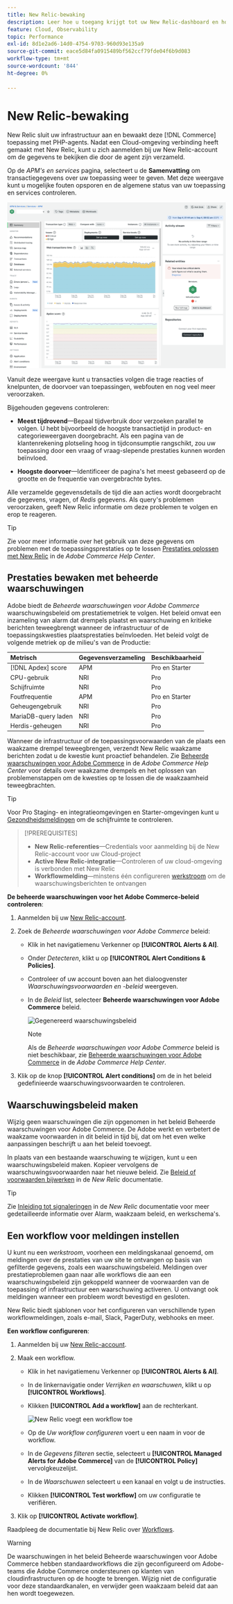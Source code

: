 ```yaml
---
title: New Relic-bewaking
description: Leer hoe u toegang krijgt tot uw New Relic-dashboard en hoe u gegevens van uw Adobe Commerce analyseert over het infrastructuurproject in de cloud.
feature: Cloud, Observability
topic: Performance
exl-id: 8d1e2ad6-14d0-4754-9703-960d93e135a9
source-git-commit: eace5d84fa0915489bf562ccf79fde04f6b9d083
workflow-type: tm+mt
source-wordcount: '844'
ht-degree: 0%

---
```


# New Relic-bewaking

New Relic sluit uw infrastructuur aan en bewaakt deze [!DNL Commerce] toepassing met PHP-agents. Nadat een Cloud-omgeving verbinding heeft gemaakt met New Relic, kunt u zich aanmelden bij uw New Relic-account om de gegevens te bekijken die door de agent zijn verzameld.

Op de _APM&#39;s en services_ pagina, selecteert u de **Samenvatting** om transactiegegevens over uw toepassing weer te geven. Met deze weergave kunt u mogelijke fouten opsporen en de algemene status van uw toepassing en services controleren.

![New Relic-overzichtspagina van Cloud-project](../../assets/new-relic/dashboard.png)

Vanuit deze weergave kunt u transacties volgen die trage reacties of knelpunten, de doorvoer van toepassingen, webfouten en nog veel meer veroorzaken.

Bijgehouden gegevens controleren:

- **Meest tijdrovend**—Bepaal tijdverbruik door verzoeken parallel te volgen. U hebt bijvoorbeeld de hoogste transactietijd in product- en categorieweergaven doorgebracht. Als een pagina van de klantenrekening plotseling hoog in tijdconsumptie rangschikt, zou uw toepassing door een vraag of vraag-slepende prestaties kunnen worden beïnvloed.

- **Hoogste doorvoer**—Identificeer de pagina&#39;s het meest gebaseerd op de grootte en de frequentie van overgebrachte bytes.

Alle verzamelde gegevensdetails de tijd die aan acties wordt doorgebracht die gegevens, vragen, of _Redis_ gegevens. Als query&#39;s problemen veroorzaken, geeft New Relic informatie om deze problemen te volgen en erop te reageren.

>[!TIP]
>
>Zie voor meer informatie over het gebruik van deze gegevens om problemen met de toepassingsprestaties op te lossen [Prestaties oplossen met New Relic](https://experienceleague.adobe.com/docs/commerce-knowledge-base/kb/troubleshooting/miscellaneous/troubleshoot-performance-using-new-relic-on-magento-commerce.html) in de _Adobe Commerce Help Center_.

## Prestaties bewaken met beheerde waarschuwingen

Adobe biedt de _Beheerde waarschuwingen voor Adobe Commerce_ waarschuwingsbeleid om prestatiemetriek te volgen. Het beleid omvat een inzameling van alarm dat drempels plaatst en waarschuwing en kritieke berichten teweegbrengt wanneer de infrastructuur of de toepassingskwesties plaatsprestaties beïnvloeden. Het beleid volgt de volgende metriek op de milieu&#39;s van de Productie:

| Metrisch | Gegevensverzameling | Beschikbaarheid |
|:-------------------|:----------------|:----------------|
| [!DNL Apdex] score | APM | Pro en Starter |
| CPU-gebruik | NRI | Pro |
| Schijfruimte | NRI | Pro |
| Foutfrequentie | APM | Pro en Starter |
| Geheugengebruik | NRI | Pro |
| MariaDB-query laden | NRI | Pro |
| Herdis-geheugen | NRI | Pro |

Wanneer de infrastructuur of de toepassingsvoorwaarden van de plaats een waakzame drempel teweegbrengen, verzendt New Relic waakzame berichten zodat u de kwestie kunt proactief behandelen. Zie [Beheerde waarschuwingen voor Adobe Commerce](https://experienceleague.adobe.com/docs/commerce-knowledge-base/kb/support-tools/managed-alerts/managed-alerts-for-magento-commerce.html) in de _Adobe Commerce Help Center_ voor details over waakzame drempels en het oplossen van problemenstappen om de kwesties op te lossen die de waakzaamheid teweegbrachten.

>[!TIP]
>
>Voor Pro Staging- en integratieomgevingen en Starter-omgevingen kunt u [Gezondheidsmeldingen](../integrations/health-notifications.md) om de schijfruimte te controleren.

>[!PREREQUISITES]
>
>- **New Relic-referenties**—Credentials voor aanmelding bij de New Relic-account voor uw Cloud-project
>- **Active New Relic-integratie**—Controleren of uw cloud-omgeving is verbonden met New Relic
>- **Workflowmelding**—minstens één configureren [werkstroom](#set-up-a-workflow-for-notifications) om de waarschuwingsberichten te ontvangen

**De beheerde waarschuwingen voor het Adobe Commerce-beleid controleren**:

1. Aanmelden bij uw [New Relic-account](https://login.newrelic.com/login).

1. Zoek de _Beheerde waarschuwingen voor Adobe Commerce_ beleid:

   - Klik in het navigatiemenu Verkenner op **[!UICONTROL Alerts & AI]**.

   - Onder _Detecteren_, klikt u op **[!UICONTROL Alert Conditions & Policies]**.

   - Controleer of uw account boven aan het dialoogvenster _Waarschuwingsvoorwaarden en -beleid_ weergeven.

   - In de _Beleid_ list, selecteer **Beheerde waarschuwingen voor Adobe Commerce** beleid.

     ![Gegenereerd waarschuwingsbeleid](../../assets/new-relic/managed-alerts-policy.png)

     >[!NOTE]
     >
     >Als de _Beheerde waarschuwingen voor Adobe Commerce_ beleid is niet beschikbaar, zie [Beheerde waarschuwingen voor Adobe Commerce](https://experienceleague.adobe.com/docs/commerce-knowledge-base/kb/support-tools/managed-alerts/managed-alerts-for-magento-commerce.html) in de _Adobe Commerce Help Center_.

1. Klik op de knop **[!UICONTROL Alert conditions]** om de in het beleid gedefinieerde waarschuwingsvoorwaarden te controleren.

## Waarschuwingsbeleid maken

Wijzig geen waarschuwingen die zijn opgenomen in het beleid Beheerde waarschuwingen voor Adobe Commerce. De Adobe werkt en verbetert de waakzame voorwaarden in dit beleid in tijd bij, dat om het even welke aanpassingen beschrijft u aan het beleid toevoegt.

In plaats van een bestaande waarschuwing te wijzigen, kunt u een waarschuwingsbeleid maken. Kopieer vervolgens de waarschuwingsvoorwaarden naar het nieuwe beleid. Zie [Beleid of voorwaarden bijwerken](https://docs.newrelic.com/docs/alerts-applied-intelligence/new-relic-alerts/alert-policies/update-or-disable-policies-conditions/) in de _New Relic_ documentatie.

>[!TIP]
>
>Zie [Inleiding tot signaleringen](https://docs.newrelic.com/docs/alerts-applied-intelligence/new-relic-alerts/learn-alerts/alerts-concepts-workflow/) in de _New Relic_ documentatie voor meer gedetailleerde informatie over Alarm, waakzaam beleid, en werkschema&#39;s.

## Een workflow voor meldingen instellen

U kunt nu een _werkstroom_, voorheen een meldingskanaal genoemd, om meldingen over de prestaties van uw site te ontvangen op basis van gefilterde gegevens, zoals een waarschuwingsbeleid. Meldingen over prestatieproblemen gaan naar alle workflows die aan een waarschuwingsbeleid zijn gekoppeld wanneer de voorwaarden van de toepassing of infrastructuur een waarschuwing activeren. U ontvangt ook meldingen wanneer een probleem wordt bevestigd en gesloten.

New Relic biedt sjablonen voor het configureren van verschillende typen workflowmeldingen, zoals e-mail, Slack, PagerDuty, webhooks en meer.

**Een workflow configureren**:

1. Aanmelden bij uw [New Relic-account](https://login.newrelic.com/login).

1. Maak een workflow.

   - Klik in het navigatiemenu Verkenner op **[!UICONTROL Alerts & AI]**.

   - In de linkernavigatie onder _Verrijken en waarschuwen_, klikt u op **[!UICONTROL Workflows]**.

   - Klikken **[!UICONTROL Add a workflow]** aan de rechterkant.

     ![New Relic voegt een workflow toe](../../assets/new-relic/add-a-workflow.png)

   - Op de _Uw workflow configureren_ voert u een naam in voor de workflow.

   - In de _Gegevens filteren_ sectie, selecteert u **[!UICONTROL Managed Alerts for Adobe Commerce]** van de **[!UICONTROL Policy]** vervolgkeuzelijst.

   - In de _Waarschuwen_ selecteert u een kanaal en volgt u de instructies.

   - Klikken **[!UICONTROL Test workflow]** om uw configuratie te verifiëren.

1. Klik op **[!UICONTROL Activate workflow]**.

Raadpleeg de documentatie bij New Relic over [Workflows](https://docs.newrelic.com/docs/alerts-applied-intelligence/applied-intelligence/incident-workflows/incident-workflows/).

>[!WARNING]
>
>De waarschuwingen in het beleid Beheerde waarschuwingen voor Adobe Commerce hebben standaardworkflows die zijn geconfigureerd om Adobe-teams die Adobe Commerce ondersteunen op klanten van cloudinfrastructuren op de hoogte te brengen. Wijzig niet de configuratie voor deze standaardkanalen, en verwijder geen waakzaam beleid dat aan hen wordt toegewezen.
